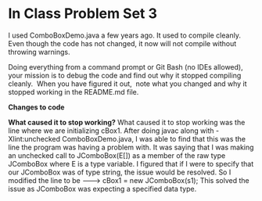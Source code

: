 # In Class Problem Set 3

I used ComboBoxDemo.java a few years ago.  It used to compile cleanly.  Even though the code has not changed, it now  will not compile without throwing warnings.

Doing everything from a command prompt or Git Bash (no IDEs allowed), your mission is to debug the code and find out why it stopped compiling cleanly.  When you have figured it out,  note what you changed and why it stopped working in the README.md file.


**Changes to code**


**What caused it to stop working?**
What caused it to stop working was the line where we are initializing cBox1. After doing javac along with -Xlint:unchecked ComboBoxDemo.java, I was able to find that this was the line the program was having a problem with. It was saying that I was making an unchecked call to JComboBox(E[]) as a member of the raw type JComboBox where E is a type variable. I figured that if I were to specify that our JComboBox was of type string, the issue would be resolved. So I modified the line to be ---> cBox1 = new JComboBox<String>(s1); This solved the issue as JComboBox was expecting a specified data type. 
